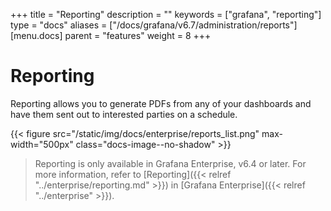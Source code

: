 +++
title = "Reporting"
description = ""
keywords = ["grafana", "reporting"]
type = "docs"
aliases = ["/docs/grafana/v6.7/administration/reports"]
[menu.docs]
parent = "features"
weight = 8
+++

# Reporting

Reporting allows you to generate PDFs from any of your dashboards and have them sent out to interested parties on a schedule.

{{< figure src="/static/img/docs/enterprise/reports_list.png" max-width="500px" class="docs-image--no-shadow" >}}

> Reporting is only available in Grafana Enterprise, v6.4 or later. For more information, refer to [Reporting]({{< relref "../enterprise/reporting.md" >}}) in [Grafana Enterprise]({{< relref "../enterprise" >}}).
